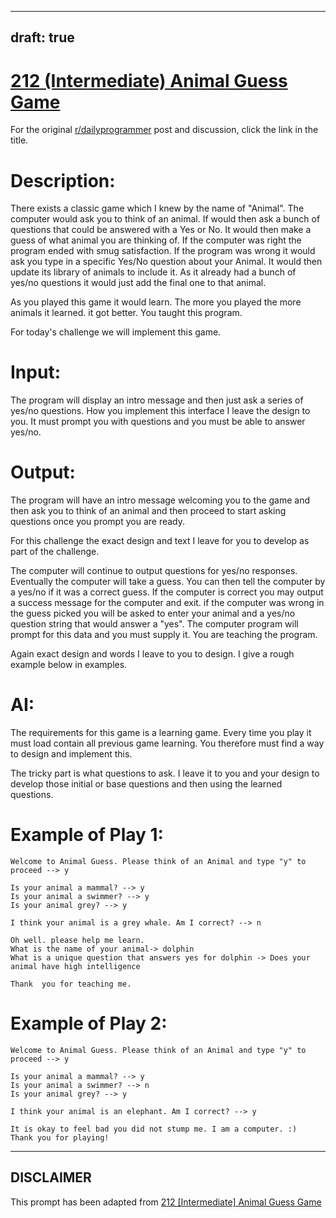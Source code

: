 ---
draft: true
----

# [212 (Intermediate) Animal Guess Game](https://www.reddit.com/r/dailyprogrammer/comments/34asls/20150429_challenge_212_intermediate_animal_guess/)

For the original [r/dailyprogrammer](https://www.reddit.com/r/dailyprogrammer/) post and discussion, click the link in the title.

# Description:
There exists a classic game which I knew by the name of "Animal". The computer would ask you to think of an animal. If would then ask a bunch of questions that could be answered with a Yes or No. It would then make a guess of what animal you are thinking of. If the computer was right the program ended with smug satisfaction. If the program was wrong it would ask you type in a specific Yes/No question about your Animal. It would then update its library of animals to include it. As it already had a bunch of yes/no questions it would just add the final one to that animal.

As you played this game it would learn. The more you played the more animals it learned. it got better. You taught this program.

For today's challenge we will implement this game.

# Input:
The program will display an intro message and then just ask a series of yes/no questions. How you implement this interface I leave the design to you. It must prompt you with questions and you must be able to answer yes/no.

# Output:
The program will have an intro message welcoming you to the game and then ask you to think of an animal and then proceed to start asking questions once you prompt you are ready.

For this challenge the exact design and text I leave for you to develop as part of the challenge. 

The computer will continue to output questions for yes/no responses. Eventually the computer will take a guess. You can then tell the computer by a yes/no if it was a correct guess. If the computer is correct you may output a success message for the computer and exit. if the computer was wrong in the guess picked you will be asked to enter your animal and a yes/no question string that would answer a "yes". The computer program will prompt for this data and you must supply it. You are teaching the program.

Again exact design and words I leave to you to design. I give a rough example below in examples.

# AI:
The requirements for this game is a learning game. Every time you play it must load contain all previous game learning. You therefore must find a way to design and implement this.

The tricky part is what questions to ask. I leave it to you and your design to develop those initial or base questions and then using the learned questions. 

# Example of Play 1:

```
Welcome to Animal Guess. Please think of an Animal and type "y" to proceed --> y

Is your animal a mammal? --> y
Is your animal a swimmer? --> y
Is your animal grey? --> y

I think your animal is a grey whale. Am I correct? --> n

Oh well. please help me learn.
What is the name of your animal-> dolphin
What is a unique question that answers yes for dolphin -> Does your animal have high intelligence

Thank  you for teaching me.
```
# Example of Play 2:

```
Welcome to Animal Guess. Please think of an Animal and type "y" to proceed --> y

Is your animal a mammal? --> y
Is your animal a swimmer? --> n
Is your animal grey? --> y

I think your animal is an elephant. Am I correct? --> y

It is okay to feel bad you did not stump me. I am a computer. :)
Thank you for playing!
```

----
## **DISCLAIMER**
This prompt has been adapted from [212 [Intermediate] Animal Guess Game](https://www.reddit.com/r/dailyprogrammer/comments/34asls/20150429_challenge_212_intermediate_animal_guess/
)
